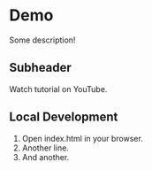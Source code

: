 # Demo

Some description!

## Subheader

Watch tutorial on YouTube.

## Local Development

1. Open index.html in your browser.
2. Another line.
3. And another.
